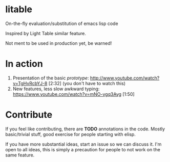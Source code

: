 litable
=======

On-the-fly evaluation/substitution of emacs lisp code

Inspired by Light Table similar feature.

Not ment to be used in production yet, be warned!

In action
=======

1. Presentation of the basic *prototype*: http://www.youtube.com/watch?v=TgHvRcbYJ-8 [2:32] \(you don't have to watch this\)
2. New features, less slow awkward typing: https://www.youtube.com/watch?v=mNO-vgq3Avg [1:50]

Contribute
=======

If you feel like contributing, there are **TODO** annotations in the code. Mostly basic/trivial stuff, good exercise for people starting with elisp.

If you have more substantial ideas, start an issue so we can discuss it. I'm open to all ideas, this is simply a precaution for people to not work on the same feature.
